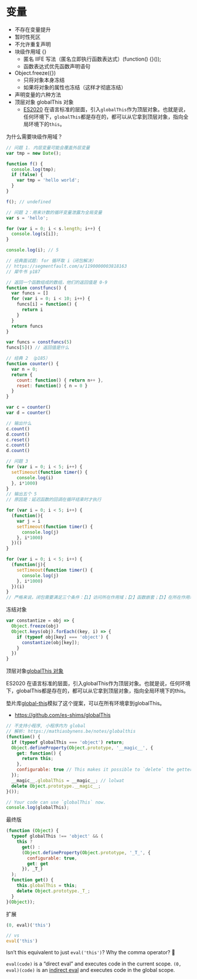 # 变量

- 不存在变量提升
- 暂时性死区
- 不允许重复声明
- 块级作用域 {}
  - 匿名 IIFE 写法（匿名立即执行函数表达式）(function() {}());
  - 函数表达式优先函数声明语句
- Object.freeze({})
  - 只将对象本身冻结
  - 如果将对象的属性也冻结（这样才彻底冻结）
- 声明变量的六种方法
- 顶层对象 globalThis 对象
  - [ES2020](https://github.com/tc39/proposal-global) 在语言标准的层面，引入`globalThis`作为顶层对象。也就是说，任何环境下，`globalThis`都是存在的，都可以从它拿到顶层对象，指向全局环境下的`this`。

为什么需要块级作用域？

```js
// 问题 1. 内层变量可能会覆盖外层变量
var tmp = new Date();

function f() {
  console.log(tmp);
  if (false) {
    var tmp = 'hello world';
  }
}

f(); // undefined

// 问题 2：用来计数的循环变量泄露为全局变量
var s = 'hello';

for (var i = 0; i < s.length; i++) {
  console.log(s[i]);
}

console.log(i); // 5

// 经典面试题: for 循环取 i（闭包解决）
// https://segmentfault.com/a/1190000003818163
// 犀牛书 p187

// 返回一个函数组成的数组，他们的返回值是 0-9
function constfuncs() {
  var funcs = []
  for (var i = 0; i < 10; i++) {
    funcs[i] = function() {
      return i
    }
  }
  return funcs
}

var funcs = constfuncs(5)
funcs[5]() // 返回值是什么

// 经典 2 （p185）
function counter() {
  var n = 0;
  return {
    count: function() { return n++ },
    reset: function() { n = 0 }
  }
}

var c = counter()
var d = counter()

// 输出什么
c.count()
d.count()
c.reset()
c.count()
d.count()

// 问题 3
for (var i = 0; i < 5; i++) {
  setTimeout(function timer() {
    console.log(i)
  }, i*1000)
}
// 输出五个 5
// 原因是：延迟函数的回调在循环结束时才执行

for (var i = 0; i < 5; i++) {
  (function(){
    var j = i
    setTimeout(function timer() {
      console.log(j)
    }, i*1000)
  })()
}

for (var i = 0; i < 5; i++) {
  (function(j){
    setTimeout(function timer() {
      console.log(j)
    }, i*1000)
  })(i)
}
// 严格来说，闭包需要满足三个条件：【1】访问所在作用域；【2】函数嵌套；【3】在所在作用域外被调用
```

冻结对象

```js
var constantize = obj => {
  Object.freeze(obj)
  Object.keys(obj).forEach((key, i) => {
    if (typeof obj[key] === 'object') {
      constantize(obj[key]);
    }
  })
}
```

顶层对象[globalThis 对象](https://es6.ruanyifeng.com/#docs/let#globalThis-%E5%AF%B9%E8%B1%A1)

ES2020 在语言标准的层面，引入globalThis作为顶层对象。也就是说，任何环境下，globalThis都是存在的，都可以从它拿到顶层对象，指向全局环境下的this。

垫片库[global-this](https://github.com/ungap/global-this)模拟了这个提案，可以在所有环境拿到globalThis。

- https://github.com/es-shims/globalThis

```js
// 不支持小程序, 小程序内为 global
// 解析: https://mathiasbynens.be/notes/globalthis
(function() {
  if (typeof globalThis === 'object') return;
  Object.defineProperty(Object.prototype, '__magic__', {
    get: function() {
      return this;
    },
    configurable: true // This makes it possible to `delete` the getter later.
  });
  __magic__.globalThis = __magic__; // lolwat
  delete Object.prototype.__magic__;
}());

// Your code can use `globalThis` now.
console.log(globalThis);
```

最终版

```js
(function (Object) {
  typeof globalThis !== 'object' && (
    this ?
      get() :
      (Object.defineProperty(Object.prototype, '_T_', {
        configurable: true,
        get: get
      }), _T_)
  );
  function get() {
    this.globalThis = this;
    delete Object.prototype._T_;
  }
}(Object));
```

扩展

```js
(0, eval)('this')

// vs
eval('this')

```

Isn’t this equivalent to just `eval('this')`? Why the comma operator? 🤔

`eval(code)` is a “direct eval” and executes code in the current scope. `(0, eval)(code)` is an [indirect eval](https://2ality.com/2014/01/eval.html) and executes code in the global scope.
